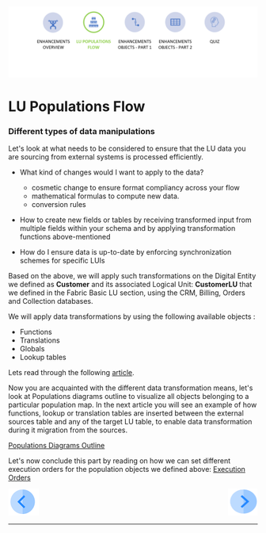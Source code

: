 
![](/academy/Training_Level_1/05_LU_Enhancements/images/EnhancementPopMapState.PNG)                                                    

#   LU Populations Flow

 

### Different types of data manipulations

Let's look at what needs to be considered to ensure that the LU data you are sourcing from external systems is processed efficiently. 

- What kind of changes would I want to apply to the data?

  - cosmetic change to ensure format compliancy across your flow
  - mathematical formulas to compute new data. 
  - conversion rules 

- How to create new fields or tables by receiving transformed input from multiple fields within your schema and by applying transformation functions above-mentioned

- How do I ensure data is up-to-date by enforcing synchronization schemes for specific LUIs

  

Based on the above, we will apply such transformations on the Digital Entity we defined as **Customer** and its associated Logical Unit: **CustomerLU** that we defined in the Fabric Basic LU section, using the CRM, Billing, Orders and Collection databases. 



We will apply data transformations by using the following available objects :

- Functions
- Translations
- Globals
- Lookup tables

Lets read through the following [article](/articles/07_table_population/06_table_population_transformation_rules.md).



Now you are acquainted with the different data transformation means, let's look at Populations diagrams outline to visualize all objects belonging to a particular population map. In the next article you will see an example of how functions, lookup or translation tables are inserted between the external sources table and any of the target LU table, to enable data transformation during it migration from the sources.  

[Populations Diagrams Outline](/articles/07_table_population/12_table_population_diagram_outline.md)



Let's now conclude this part by reading on how we can set different execution orders for the population objects we defined above: [Execution Orders](/articles/07_table_population/13_LU_table_population_execution_order.md) 







[![Previous](/articles/images/Previous.png)](/academy/Training_Level_1/05_LU_Enhancements/01_LU_Enhancement_overview.md)[<img align="right" width="60" height="54" src="/articles/images/Next.png">](/academy/Training_Level_1/05_LU_Enhancements/03_LU_Enhancements_Functions_flow.md)

 

 

 

 

 

------


